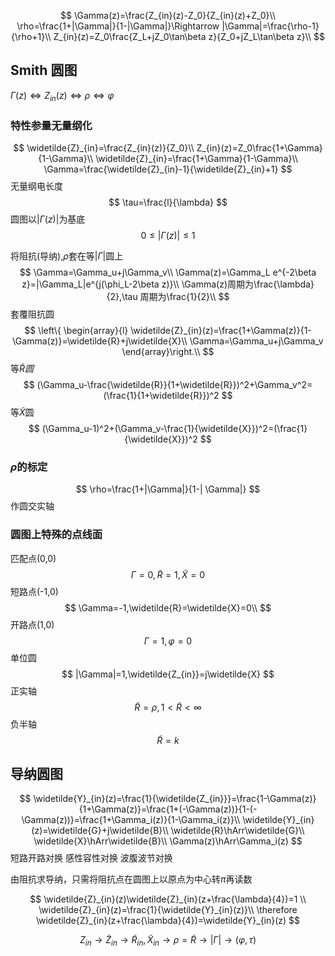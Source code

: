 $$
\Gamma(z)=\frac{Z_{in}(z)-Z_0}{Z_{in}(z)+Z_0}\\
\rho=\frac{1+|\Gamma|}{1-|\Gamma|}\Rightarrow |\Gamma|=\frac{\rho-1}{\rho+1}\\
Z_{in}(z)=Z_0\frac{Z_L+jZ_0\tan\beta z}{Z_0+jZ_L\tan\beta z}\\
$$

## Smith 圆图

$\Gamma(z) \Leftrightarrow Z_{in}(z) \Leftrightarrow \rho \Leftrightarrow \varphi$

### 特性参量无量纲化  

$$
\widetilde{Z}_{in}=\frac{Z_{in}(z)}{Z_0}\\
Z_{in}(z)=Z_0\frac{1+\Gamma}{1-\Gamma}\\
\widetilde{Z}_{in}=\frac{1+\Gamma}{1-\Gamma}\\
\Gamma=\frac{\widetilde{Z}_{in}-1}{\widetilde{Z}_{in}+1}
$$
无量纲电长度
$$
\tau=\frac{l}{\lambda}
$$
圆图以$|\Gamma(z)|$为基底
$$
0\le |\Gamma(z)|\le 1
$$

将阻抗(导纳),$\rho$套在等$|\Gamma|$圆上
$$
\Gamma=\Gamma_u+j\Gamma_v\\
\Gamma(z)=\Gamma_L e^{-2\beta z}=|\Gamma_L|e^{j(\phi_L-2\beta z)}\\
\Gamma(z)周期为\frac{\lambda}{2},\tau 周期为\frac{1}{2}\\
$$
套覆阻抗圆
$$
\left\{
\begin{array}{l}
\widetilde{Z}_{in}(z)=\frac{1+\Gamma(z)}{1-\Gamma(z)}=\widetilde{R}+j\widetilde{X}\\
\Gamma=\Gamma_u+j\Gamma_v
\end{array}\right.\\
$$
等$\widetilde{R}圆$
$$
(\Gamma_u-\frac{\widetilde{R}}{1+\widetilde{R}})^2+\Gamma_v^2=(\frac{1}{1+\widetilde{R}})^2
$$
等$\widetilde{X}$圆
$$
(\Gamma_u-1)^2+(\Gamma_v-\frac{1}{\widetilde{X}})^2=(\frac{1}{\widetilde{X}})^2
$$

### $\rho$的标定

$$
\rho=\frac{1+|\Gamma|}{1-|
\Gamma|}
$$
作圆交实轴

### 圆图上特殊的点线面
匹配点(0,0)
$$
\Gamma=0,\widetilde{R}=1,\widetilde{X}=0
$$
短路点(-1,0)
$$
\Gamma=-1,\widetilde{R}=\widetilde{X}=0\\
$$
开路点(1,0)
$$
\Gamma=1,\varphi=0
$$
单位圆
$$
|\Gamma|=1,\widetilde{Z_{in}}=j\widetilde{X}
$$
正实轴
$$
\widetilde{R}=\rho,1\lt\widetilde{R}\lt \infty
$$
负半轴
$$
\widetilde{R}=k
$$

## 导纳圆图
$$
\widetilde{Y}_{in}(z)=\frac{1}{\widetilde{Z_{in}}}=\frac{1-\Gamma(z)}{1+\Gamma(z)}=\frac{1+(-\Gamma(z))}{1-(-\Gamma(z))}=\frac{1+\Gamma_i(z)}{1-\Gamma_i(z)}\\
\widetilde{Y}_{in}(z)=\widetilde{G}+j\widetilde{B}\\
\widetilde{R}\hArr\widetilde{G}\\
\widetilde{X}\hArr\widetilde{B}\\
\Gamma(z)\hArr\Gamma_i(z)
$$
短路开路对换
感性容性对换
波腹波节对换

由阻抗求导纳，只需将阻抗点在圆图上以原点为中心转$\pi$再读数

$$
\widetilde{Z}_{in}(z)\widetilde{Z}_{in}(z+\frac{\lambda}{4})=1 \\
\widetilde{Z}_{in}(z)=\frac{1}{\widetilde{Y}_{in}(z)}\\
\therefore \widetilde{Z}_{in}(z+\frac{\lambda}{4})=\widetilde{Y}_{in}(z)
$$

$$
Z_{in}\rightarrow\widetilde{Z}_{in}\rightarrow \widetilde{R}_{in} ,\widetilde{X}_{in}\rightarrow \rho=\widetilde{R}\rightarrow |\Gamma|\rightarrow(\varphi,\tau)
$$